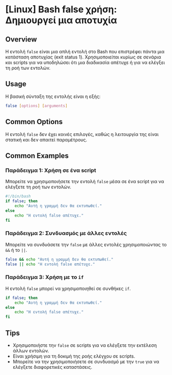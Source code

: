 # [Linux] Bash false χρήση: Δημιουργεί μια αποτυχία

## Overview
Η εντολή `false` είναι μια απλή εντολή στο Bash που επιστρέφει πάντα μια κατάσταση αποτυχίας (exit status 1). Χρησιμοποιείται κυρίως σε σενάρια και scripts για να υποδηλώσει ότι μια διαδικασία απέτυχε ή για να ελέγξει τη ροή των εντολών.

## Usage
Η βασική σύνταξη της εντολής είναι η εξής:

```bash
false [options] [arguments]
```

## Common Options
Η εντολή `false` δεν έχει κοινές επιλογές, καθώς η λειτουργία της είναι στατική και δεν απαιτεί παραμέτρους.

## Common Examples

### Παράδειγμα 1: Χρήση σε ένα script
Μπορείτε να χρησιμοποιήσετε την εντολή `false` μέσα σε ένα script για να ελέγξετε τη ροή των εντολών.

```bash
#!/bin/bash
if false; then
    echo "Αυτή η γραμμή δεν θα εκτυπωθεί."
else
    echo "Η εντολή false απέτυχε."
fi
```

### Παράδειγμα 2: Συνδυασμός με άλλες εντολές
Μπορείτε να συνδυάσετε την `false` με άλλες εντολές χρησιμοποιώντας το `&&` ή το `||`.

```bash
false && echo "Αυτή η γραμμή δεν θα εκτυπωθεί."
false || echo "Η εντολή false απέτυχε."
```

### Παράδειγμα 3: Χρήση με το `if`
Η εντολή `false` μπορεί να χρησιμοποιηθεί σε συνθήκες `if`.

```bash
if false; then
    echo "Αυτή η γραμμή δεν θα εκτυπωθεί."
else
    echo "Η εντολή false απέτυχε."
fi
```

## Tips
- Χρησιμοποιήστε την `false` σε scripts για να ελέγξετε την εκτέλεση άλλων εντολών.
- Είναι χρήσιμη για τη δοκιμή της ροής ελέγχου σε scripts.
- Μπορείτε να την χρησιμοποιήσετε σε συνδυασμό με την `true` για να ελέγξετε διαφορετικές καταστάσεις.